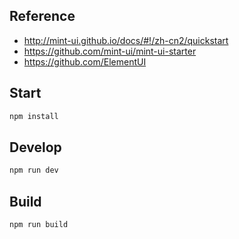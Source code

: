 ## Reference

- http://mint-ui.github.io/docs/#!/zh-cn2/quickstart
- https://github.com/mint-ui/mint-ui-starter
- https://github.com/ElementUI

## Start

``` bash
npm install
```

## Develop

``` bash
npm run dev
```

## Build

``` bash
npm run build
```